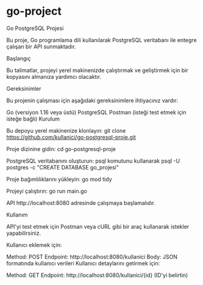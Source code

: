 # go-project
Go PostgreSQL Projesi

Bu proje, Go programlama dili kullanılarak PostgreSQL veritabanı ile entegre çalışan bir API sunmaktadır.

Başlangıç

Bu talimatlar, projeyi yerel makinenizde çalıştırmak ve geliştirmek için bir kopyasını almanıza yardımcı olacaktır.

Gereksinimler

Bu projenin çalışması için aşağıdaki gereksinimlere ihtiyacınız vardır:

Go (versiyon 1.16 veya üstü)
PostgreSQL
Postman (isteği test etmek için isteğe bağlı)
Kurulum

Bu depoyu yerel makinenize klonlayın:
git clone https://github.com/kullanici/go-postgresql-proje.git

Proje dizinine gidin:
cd go-postgresql-proje

PostgreSQL veritabanını oluşturun:
psql komutunu kullanarak
psql -U postgres -c "CREATE DATABASE go_projesi"

Proje bağımlılıklarını yükleyin:
go mod tidy

Projeyi çalıştırın:
go run main.go

API http://localhost:8080 adresinde çalışmaya başlamalıdır.

Kullanım

API'yi test etmek için Postman veya cURL gibi bir araç kullanarak istekler yapabilirsiniz.

Kullanıcı eklemek için:

Method: POST
Endpoint: http://localhost:8080/kullanici
Body: JSON formatında kullanıcı verileri
Kullanıcı detaylarını getirmek için:

Method: GET
Endpoint: http://localhost:8080/kullanici/{id} (ID'yi belirtin)
